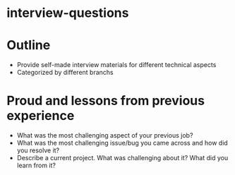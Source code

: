 # interview-questions
# Outline
- Provide self-made interview materials for different technical aspects
- Categorized by different branchs


# Proud and lessons from previous experience
- What was the most challenging aspect of your previous job?
- What was the most challenging issue/bug you came across and how did you resolve it?
- Describe a current project. What was challenging about it? What did you learn from it?